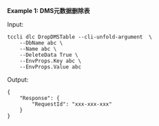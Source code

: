 **Example 1: DMS元数据删除表**



Input: 

```
tccli dlc DropDMSTable --cli-unfold-argument  \
    --DbName abc \
    --Name abc \
    --DeleteData True \
    --EnvProps.Key abc \
    --EnvProps.Value abc
```

Output: 
```
{
    "Response": {
        "RequestId": "xxx-xxx-xxx"
    }
}
```

